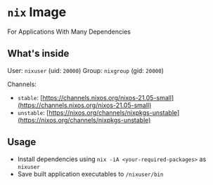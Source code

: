 # `nix` Image

For Applications With Many Dependencies

## What's inside

User: `nixuser` (uid: `20000`)
Group: `nixgroup` (gid: `20000`)

Channels:

- `stable`: [https://channels.nixos.org/nixos-21.05-small](https://channels.nixos.org/nixos-21.05-small)
- `unstable`: [https://nixos.org/channels/nixpkgs-unstable](https://nixos.org/channels/nixpkgs-unstable)

## Usage

- Install dependencies using `nix -iA <your-required-packages>` as `nixuser`
- Save built application executables to `/nixuser/bin`
